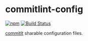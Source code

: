 # commitlint-config

[![npm][npm-image]][npm-url]
[![Build Status][travis-image]][travis-url]

[commitlt](https://github.com/marionebl/commitlint) sharable configuration files.

[npm-image]: https://img.shields.io/npm/v/@whizark/commitlint-config.svg
[npm-url]: https://www.npmjs.com/@whizark/commmitlint-config

[travis-image]: https://travis-ci.org/whizark/commitlint-config.svg?branch=master
[travis-url]: https://travis-ci.org/whizark/commitlint-config
